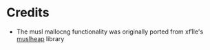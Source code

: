 # Credits

- The musl mallocng functionality was originally ported from xf1le's [muslheap](https://github.com/xf1les/muslheap)
  library
